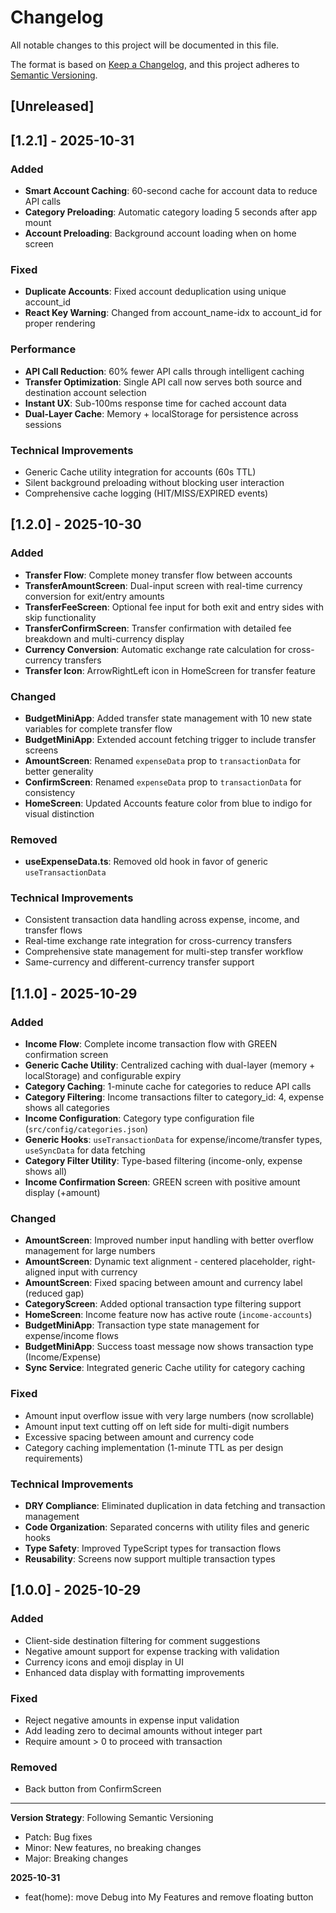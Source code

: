 # Changelog

All notable changes to this project will be documented in this file.

The format is based on [Keep a Changelog](https://keepachangelog.com/en/1.0.0/),
and this project adheres to [Semantic Versioning](https://semver.org/spec/v2.0.0.html).

## [Unreleased]

## [1.2.1] - 2025-10-31

### Added
- **Smart Account Caching**: 60-second cache for account data to reduce API calls
- **Category Preloading**: Automatic category loading 5 seconds after app mount
- **Account Preloading**: Background account loading when on home screen

### Fixed
- **Duplicate Accounts**: Fixed account deduplication using unique account_id
- **React Key Warning**: Changed from account_name-idx to account_id for proper rendering

### Performance
- **API Call Reduction**: 60% fewer API calls through intelligent caching
- **Transfer Optimization**: Single API call now serves both source and destination account selection
- **Instant UX**: Sub-100ms response time for cached account data
- **Dual-Layer Cache**: Memory + localStorage for persistence across sessions

### Technical Improvements
- Generic Cache utility integration for accounts (60s TTL)
- Silent background preloading without blocking user interaction
- Comprehensive cache logging (HIT/MISS/EXPIRED events)

## [1.2.0] - 2025-10-30

### Added
- **Transfer Flow**: Complete money transfer flow between accounts
- **TransferAmountScreen**: Dual-input screen with real-time currency conversion for exit/entry amounts
- **TransferFeeScreen**: Optional fee input for both exit and entry sides with skip functionality
- **TransferConfirmScreen**: Transfer confirmation with detailed fee breakdown and multi-currency display
- **Currency Conversion**: Automatic exchange rate calculation for cross-currency transfers
- **Transfer Icon**: ArrowRightLeft icon in HomeScreen for transfer feature

### Changed
- **BudgetMiniApp**: Added transfer state management with 10 new state variables for complete transfer flow
- **BudgetMiniApp**: Extended account fetching trigger to include transfer screens
- **AmountScreen**: Renamed `expenseData` prop to `transactionData` for better generality
- **ConfirmScreen**: Renamed `expenseData` prop to `transactionData` for consistency
- **HomeScreen**: Updated Accounts feature color from blue to indigo for visual distinction

### Removed
- **useExpenseData.ts**: Removed old hook in favor of generic `useTransactionData`

### Technical Improvements
- Consistent transaction data handling across expense, income, and transfer flows
- Real-time exchange rate integration for cross-currency transfers
- Comprehensive state management for multi-step transfer workflow
- Same-currency and different-currency transfer support

## [1.1.0] - 2025-10-29

### Added
- **Income Flow**: Complete income transaction flow with GREEN confirmation screen
- **Generic Cache Utility**: Centralized caching with dual-layer (memory + localStorage) and configurable expiry
- **Category Caching**: 1-minute cache for categories to reduce API calls
- **Category Filtering**: Income transactions filter to category_id: 4, expense shows all categories
- **Income Configuration**: Category type configuration file (`src/config/categories.json`)
- **Generic Hooks**: `useTransactionData` for expense/income/transfer types, `useSyncData` for data fetching
- **Category Filter Utility**: Type-based filtering (income-only, expense shows all)
- **Income Confirmation Screen**: GREEN screen with positive amount display (+amount)

### Changed
- **AmountScreen**: Improved number input handling with better overflow management for large numbers
- **AmountScreen**: Dynamic text alignment - centered placeholder, right-aligned input with currency
- **AmountScreen**: Fixed spacing between amount and currency label (reduced gap)
- **CategoryScreen**: Added optional transaction type filtering support
- **HomeScreen**: Income feature now has active route (`income-accounts`)
- **BudgetMiniApp**: Transaction type state management for expense/income flows
- **BudgetMiniApp**: Success toast message now shows transaction type (Income/Expense)
- **Sync Service**: Integrated generic Cache utility for category caching

### Fixed
- Amount input overflow issue with very large numbers (now scrollable)
- Amount input text cutting off on left side for multi-digit numbers
- Excessive spacing between amount and currency code
- Category caching implementation (1-minute TTL as per design requirements)

### Technical Improvements
- **DRY Compliance**: Eliminated duplication in data fetching and transaction management
- **Code Organization**: Separated concerns with utility files and generic hooks
- **Type Safety**: Improved TypeScript types for transaction flows
- **Reusability**: Screens now support multiple transaction types

## [1.0.0] - 2025-10-29

### Added
- Client-side destination filtering for comment suggestions
- Negative amount support for expense tracking with validation
- Currency icons and emoji display in UI
- Enhanced data display with formatting improvements

### Fixed
- Reject negative amounts in expense input validation
- Add leading zero to decimal amounts without integer part
- Require amount > 0 to proceed with transaction

### Removed
- Back button from ConfirmScreen

---

**Version Strategy**: Following Semantic Versioning
- Patch: Bug fixes
- Minor: New features, no breaking changes
- Major: Breaking changes

**2025-10-31**
- feat(home): move Debug into My Features and remove floating button
